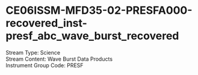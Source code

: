 # CE06ISSM-MFD35-02-PRESFA000-recovered_inst-presf_abc_wave_burst_recovered

Stream Type: Science<br>
Stream Content: Wave Burst Data Products<br>
Instrument Group Code: PRESF<br>
